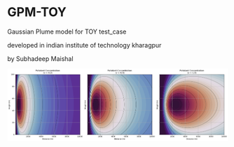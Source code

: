 # GPM-TOY
Gaussian Plume model for TOY test_case


developed in indian institute of technology kharagpur

by Subhadeep Maishal


![Figure](https://github.com/subhadeep-maishal/GPM-TOY/blob/main/plot.png) 
